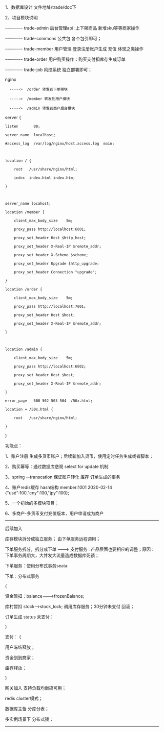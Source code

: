 1、数据库设计 文件地址/trade/doc下

2、项目模块说明

---------  trade-admin 后台管理api :上下架商品 新增sku等等商家操作

---------  trade-commons 公共包 各个包引即可；

---------  trade-member 用户管理 登录注册账户生成 充值 体现之类操作

---------  trade-order 用户购买操作：购买支付扣库存生成订单

---------  trade-job 风控系统 独立部署即可；



nginx 

      ----->  /order 转发到下单模块      

      ----->  /member 转发到用户模块

      ----->  /admin 转发到商户后台模块











server {

    listen       80;

    server_name  localhost;

    #access_log  /var/log/nginx/host.access.log  main;



    location / {

        root   /usr/share/nginx/html;

        index  index.html index.htm;

    }



    server_name locahost;

    location /member {

        client_max_body_size    5m;

        proxy_pass http://localhost:6001;

        proxy_set_header Host $http_host;

        proxy_set_header X-Real-IP $remote_addr;

        proxy_set_header X-Scheme $scheme;

        proxy_set_header Upgrade $http_upgrade;

        proxy_set_header Connection "upgrade";

    }

    location /order {

        client_max_body_size    5m;

        proxy_pass http://localhost:7001;

        proxy_set_header Host $host;

        proxy_set_header X-Real-IP $remote_addr;

    }



    location /admin {

        client_max_body_size    5m;

        proxy_pass http://localhost:6002;

        proxy_set_header Host $host;

        proxy_set_header X-Real-IP $remote_addr;

    }

    error_page   500 502 503 504  /50x.html;

    location = /50x.html {

        root   /usr/share/nginx/html;

    }

}







功能点：

1、账户注册 生成多货币账户；后续新加入货币，使用定时任务生成或者脚本；

2、购买幂等：通过数据库悲观 select for update 机制

3、spring --transcation 保证账户转化 库存 订单生成的事务 

4、账户redis缓存 hash结构 member:1001   2020-02-14 {"usd":100,"cny":100,"jpy":100};

5、一个初始的多模块项目；

6、多商户-多货币支付充值版本，用户申请成为商户

------------------------------------------------------

后续加入

库存模块拆分成独立服务； 由下单服务远程调用；

下单服务拆分，拆分成下单 ---> 支付服务 : 产品层面也要相应的调整；原因：下单事务周期大，大并发大流量造成数据库死锁；

下单服务：使用分布式事务seata

下单：分布式事务

{

资金暂扣：balance--->frozenBalance;

库村暂扣  stock-->stock_lock; 调用库存服务；30分钟未支付 回滚；

订单生成  status 未支付；

}

支付： {

用户冻结释放；

资金划到商家；

库存释放；

}

网关加入 支持负载均衡搞可用；

redis cluster模式；

数据库主备 分库分表；

多实例场景下 分布式锁；

--------------------------------------------------------

























